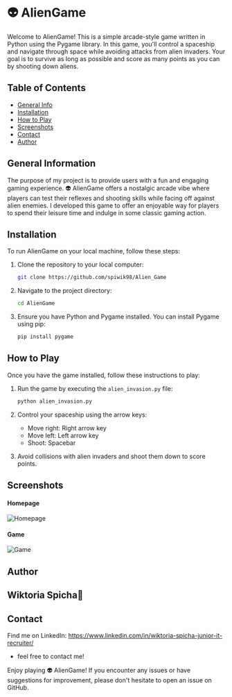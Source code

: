 # 👽 AlienGame

Welcome to AlienGame! This is a simple arcade-style game written in Python using the Pygame library. In this game, you'll control a spaceship and navigate through space while avoiding attacks from alien invaders. Your goal is to survive as long as possible and score as many points as you can by shooting down aliens.



## Table of Contents
* [General Info](#general-information)
* [Installation](#installation)
* [How to Play](#how-to-play)
* [Screenshots](#screenshots)
* [Contact](#contact)
* [Author](#author)



## General Information
The purpose of my project is to provide users with a fun and engaging gaming experience. 👽 AlienGame offers a nostalgic arcade vibe where players can test their reflexes and shooting skills while facing off against alien enemies. I developed this game to offer an enjoyable way for players to spend their leisure time and indulge in some classic gaming action.



## Installation
To run AlienGame on your local machine, follow these steps:

1. Clone the repository to your local computer:

    ```bash
    git clone https://github.com/spiwik98/Alien_Game
    ```

2. Navigate to the project directory:

    ```bash
    cd AlienGame
    ```

3. Ensure you have Python and Pygame installed. You can install Pygame using pip:

    ```bash
    pip install pygame
    ```


## How to Play
Once you have the game installed, follow these instructions to play:

1. Run the game by executing the `alien_invasion.py` file:

    ```bash
    python alien_invasion.py
    ```

2. Control your spaceship using the arrow keys:
   - Move right: Right arrow key
   - Move left: Left arrow key
   - Shoot: Spacebar

3. Avoid collisions with alien invaders and shoot them down to score points.
   


## Screenshots
#### Homepage
![Homepage](.static/alien_game_1.png)
#### Game
![Game](.static/alien_game_2.png)




## Author
  ## Wiktoria Spicha👾



## Contact
Find me on LinkedIn: https://www.linkedin.com/in/wiktoria-spicha-junior-it-recruiter/ 
- feel free to contact me!


Enjoy playing 👽 AlienGame! If you encounter any issues or have suggestions for improvement, please don't hesitate to open an issue on GitHub.
